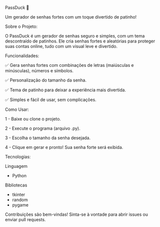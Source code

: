 PassDuck 🦆

Um gerador de senhas fortes com um toque divertido de patinho!

Sobre o Projeto:

O PassDuck é um gerador de senhas seguro e simples, com um tema descontraído de patinhos. Ele cria senhas fortes e aleatórias para proteger suas contas online, tudo com um visual leve e divertido.

Funcionalidades:

✅ Gera senhas fortes com combinações de letras (maiúsculas e minúsculas), números e símbolos.

✅ Personalização do tamanho da senha.

✅ Tema de patinho para deixar a experiência mais divertida.

✅ Simples e fácil de usar, sem complicações.

Como Usar:

1 - Baixe ou clone o projeto.

2 - Execute o programa (arquivo .py).

3 - Escolha o tamanho da senha desejada.

4 - Clique em gerar e pronto! Sua senha forte será exibida.

Tecnologias:

Linguagem
  - Python

Bibliotecas
  - tkinter
  - random
  - pygame

Contribuições são bem-vindas! Sinta-se à vontade para abrir issues ou enviar pull requests.
